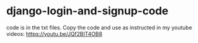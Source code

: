 # django-login-and-signup-code
code is in the txt files. Copy the code and use as instructed in my youtube videos:
https://youtu.be/JQf2BIT4OB8
